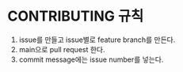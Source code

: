 # CONTRIBUTING 규칙
1. issue를 만들고 issue별로 feature branch를 만든다.
2. main으로 pull request 한다.
3. commit message에는 issue number를 넣는다.
